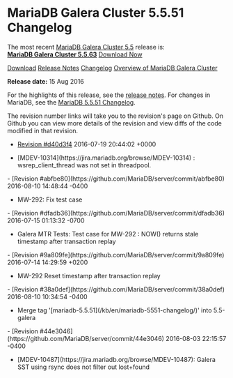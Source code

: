 # MariaDB Galera Cluster 5.5.51 Changelog

The most recent [MariaDB Galera Cluster 5.5](/kb/en/galera/) release is:<br>
<span class="cstm-style lead"><strong>[MariaDB Galera Cluster 5.5.63](/replication/galera-cluster/mariadb-galera-cluster-releases/mariadb-galera-55-release-notes/mariadb-galera-cluster-5563-release-notes)</strong> [Download<span>&nbsp;</span>Now](https://downloads.mariadb.org/mariadb-galera/5.5)</span>

[Download](http://downloads.mariadb.org/mariadb-galera/5.5.51)
[Release Notes](/replication/galera-cluster/mariadb-galera-cluster-releases/mariadb-galera-55-release-notes/mariadb-galera-cluster-5551-release-notes)
[Changelog](/replication/galera-cluster/mariadb-galera-cluster-releases/mariadb-galera-55-changelogs/mariadb-galera-cluster-5551-changelog)
[Overview of MariaDB Galera Cluster](/replication/galera-cluster/what-is-mariadb-galera-cluster)

<strong>Release date:</strong> 15 Aug 2016

For the highlights of this release, see the
[release notes](/replication/galera-cluster/mariadb-galera-cluster-releases/mariadb-galera-55-release-notes/mariadb-galera-cluster-5551-release-notes). For changes in
MariaDB, see the [MariaDB 5.5.51 Changelog](/kb/en/mariadb-5551-changelog/).

The revision number links will take you to the revision's page on Github. On
Github you can view more details of the revision and view diffs of the code
modified in that revision.

- [Revision #d40d3f4](https://github.com/MariaDB/server/commit/d40d3f4)
<span class="cstm-style datetime">2016-07-19 20:44:02 +0000</span>
<ul start="1"><li>[MDEV-10314](https://jira.mariadb.org/browse/MDEV-10314) : wsrep_client_thread was not set in threadpool.
</li></ul>
- [Revision #abfbe80](https://github.com/MariaDB/server/commit/abfbe80)
<span class="cstm-style datetime">2016-08-10 14:48:44 -0400</span>
<ul start="1"><li>MW-292: Fix test case
</li></ul>
- [Revision #dfadb36](https://github.com/MariaDB/server/commit/dfadb36)
<span class="cstm-style datetime">2016-07-15 01:13:32 -0700</span>
<ul start="1"><li>Galera MTR Tests: Test case for MW-292 : NOW() returns stale timestamp after transaction replay
</li></ul>
- [Revision #9a809fe](https://github.com/MariaDB/server/commit/9a809fe)
<span class="cstm-style datetime">2016-07-14 14:29:59 +0200</span>
<ul start="1"><li>MW-292 Reset timestamp after transaction replay
</li></ul>
- [Revision #38a0def](https://github.com/MariaDB/server/commit/38a0def)
<span class="cstm-style datetime">2016-08-10 10:34:54 -0400</span>
<ul start="1"><li>Merge tag '[mariadb-5.5.51](/kb/en/mariadb-5551-changelog/)' into 5.5-galera
</li></ul>
- [Revision #44e3046](https://github.com/MariaDB/server/commit/44e3046)
<span class="cstm-style datetime">2016-08-03 22:15:57 -0400</span>
<ul start="1"><li>[MDEV-10487](https://jira.mariadb.org/browse/MDEV-10487): Galera SST using rsync does not filter out lost+found
</li></ul>